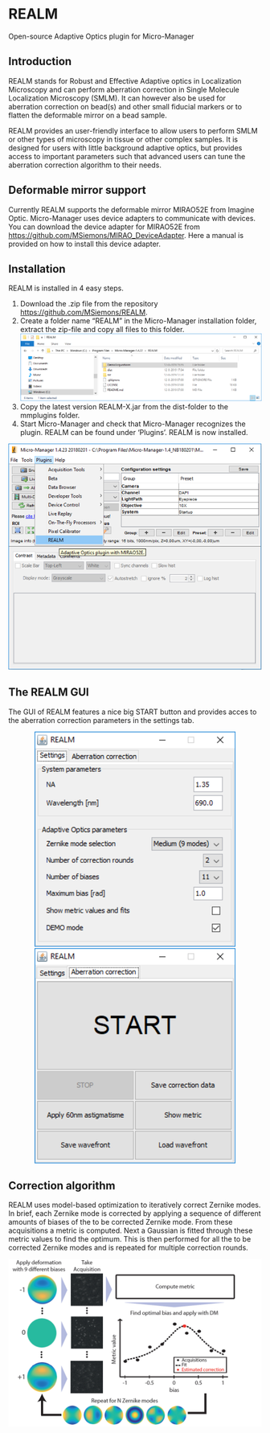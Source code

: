 # REALM
Open-source Adaptive Optics plugin for Micro-Manager

## Introduction
REALM stands for Robust and Effective Adaptive optics in Localization Microscopy and can perform aberration correction in Single Molecule Localization Microscopy (SMLM). It can however also be used for aberration correction on bead(s) and other small fiducial markers or to flatten the deformable mirror on a bead sample.

REALM provides an user-friendly interface to allow users to perform SMLM or other types of microscopy in tissue or other complex samples. It is designed for users with little background adaptive optics, but provides access to important parameters such that advanced users can tune the aberration correction algorithm to their needs.

## Deformable mirror support
Currently REALM supports the deformable mirror MIRAO52E from Imagine Optic. Micro-Manager uses device adapters to communicate with devices. You can download the device adapter for MIRAO52E from https://github.com/MSiemons/MIRAO_DeviceAdapter. Here a manual is provided on how to install this device adapter. 

## Installation
REALM is installed in 4 easy steps. 
  1.	Download the .zip file from the repository https://github.com/MSiemons/REALM.
  2.	Create a folder name “REALM” in the Micro-Manager installation folder, extract the zip-file and copy all files to this folder.
  ![Alt text](/img/REALMfolder.png?raw=true)
  3.	Copy the latest version REALM-X.jar from the dist-folder to the mmplugins folder.
  4.	Start Micro-Manager and check that Micro-Manager recognizes the plugin. REALM can be found under ‘Plugins’. REALM is now installed.
  <div align="center">
    <img src="/img/PluginTab.PNG" width="600px"</img> 
</div>

## The REALM GUI
The GUI of REALM features a nice big START button and provides acces to the aberration correction parameters in the settings tab.
<div align="center">
    <img src="/img/GUIsettings.png" width="400px"</img>
    <img src="/img/GUIaberrationcorrection.png" width="400px"</img> 
</div>

## Correction algorithm
REALM uses model-based optimization to iteratively correct Zernike modes. In brief, each Zernike mode is corrected by applying a sequence of different amounts of biases of the to be corrected Zernike mode. From these acquisitions a metric is computed. Next a Gaussian is fitted through these metric values to find the optimum. This is then performed for all the to be corrected Zernike modes and is repeated for multiple correction rounds.
   <div align="center">
    <img src="/img/AberrationCorrectionMethod.png" width="800px"</img> 
</div>
